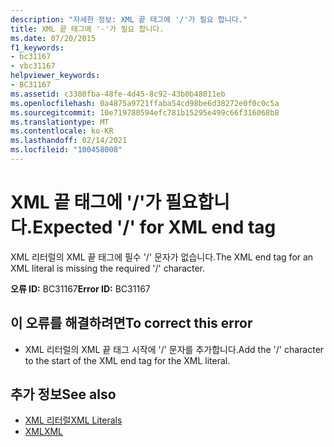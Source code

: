 ```yaml
---
description: "자세한 정보: XML 끝 태그에 '/'가 필요 합니다."
title: XML 끝 태그에 '-'가 필요 합니다.
ms.date: 07/20/2015
f1_keywords:
- bc31167
- vbc31167
helpviewer_keywords:
- BC31167
ms.assetid: c3380fba-48fe-4d45-8c92-43b0b48011eb
ms.openlocfilehash: 0a4875a9721ffaba54cd98be6d38272e0f0c0c5a
ms.sourcegitcommit: 10e719780594efc781b15295e499c66f316068b8
ms.translationtype: MT
ms.contentlocale: ko-KR
ms.lasthandoff: 02/14/2021
ms.locfileid: "100458008"
---
```

# <a name="expected--for-xml-end-tag"></a><span data-ttu-id="3b9d6-103">XML 끝 태그에 '/'가 필요합니다.</span><span class="sxs-lookup"><span data-stu-id="3b9d6-103">Expected '/' for XML end tag</span></span>

<span data-ttu-id="3b9d6-104">XML 리터럴의 XML 끝 태그에 필수 '/' 문자가 없습니다.</span><span class="sxs-lookup"><span data-stu-id="3b9d6-104">The XML end tag for an XML literal is missing the required '/' character.</span></span>  
  
 <span data-ttu-id="3b9d6-105">**오류 ID:** BC31167</span><span class="sxs-lookup"><span data-stu-id="3b9d6-105">**Error ID:** BC31167</span></span>  
  
## <a name="to-correct-this-error"></a><span data-ttu-id="3b9d6-106">이 오류를 해결하려면</span><span class="sxs-lookup"><span data-stu-id="3b9d6-106">To correct this error</span></span>  
  
- <span data-ttu-id="3b9d6-107">XML 리터럴의 XML 끝 태그 시작에 '/' 문자를 추가합니다.</span><span class="sxs-lookup"><span data-stu-id="3b9d6-107">Add the '/' character to the start of the XML end tag for the XML literal.</span></span>  
  
## <a name="see-also"></a><span data-ttu-id="3b9d6-108">추가 정보</span><span class="sxs-lookup"><span data-stu-id="3b9d6-108">See also</span></span>

- [<span data-ttu-id="3b9d6-109">XML 리터럴</span><span class="sxs-lookup"><span data-stu-id="3b9d6-109">XML Literals</span></span>](../language-reference/xml-literals/index.md)
- [<span data-ttu-id="3b9d6-110">XML</span><span class="sxs-lookup"><span data-stu-id="3b9d6-110">XML</span></span>](../programming-guide/language-features/xml/index.md)
